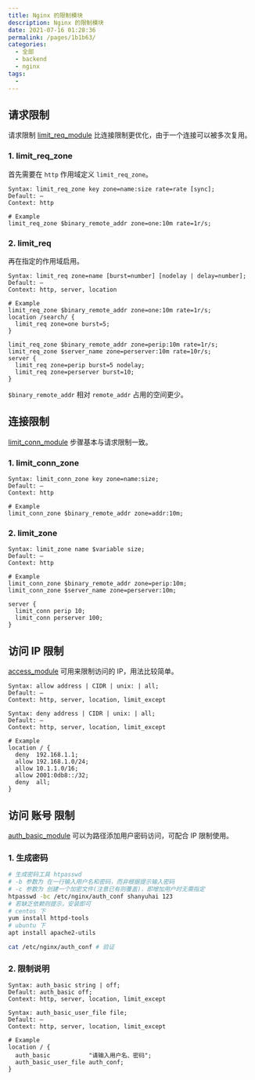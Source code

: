 ```yaml
---
title: Nginx 的限制模块
description: Nginx 的限制模块
date: 2021-07-16 01:28:36
permalink: /pages/1b1b63/
categories: 
  - 全部
  - backend
  - nginx
tags: 
  - 
---
```



## 请求限制

请求限制 [limit_req_module](https://nginx.org/en/docs/http/ngx_http_limit_req_module.html) 比连接限制更优化，由于一个连接可以被多次复用。

### 1. limit_req_zone

首先需要在 `http` 作用域定义 `limit_req_zone`。

```nginx
Syntax:	limit_req_zone key zone=name:size rate=rate [sync];
Default: —
Context: http

# Example
limit_req_zone $binary_remote_addr zone=one:10m rate=1r/s;
```

### 2. limit_req

再在指定的作用域启用。

```nginx
Syntax:	limit_req zone=name [burst=number] [nodelay | delay=number];
Default: —
Context: http, server, location

# Example
limit_req_zone $binary_remote_addr zone=one:10m rate=1r/s;
location /search/ {
  limit_req zone=one burst=5;
}

limit_req_zone $binary_remote_addr zone=perip:10m rate=1r/s;
limit_req_zone $server_name zone=perserver:10m rate=10r/s;
server {
  limit_req zone=perip burst=5 nodelay;
  limit_req zone=perserver burst=10;
}
```

`$binary_remote_addr` 相对 `remote_addr` 占用的空间更少。



## 连接限制

[limit_conn_module](https://nginx.org/en/docs/http/ngx_http_limit_conn_module.html) 步骤基本与请求限制一致。

### 1. limit_conn_zone

```nginx
Syntax:	limit_conn_zone key zone=name:size;
Default: —
Context: http

# Example
limit_conn_zone $binary_remote_addr zone=addr:10m;
```

### 2. limit_zone

```nginx
Syntax:	limit_zone name $variable size;
Default: —
Context: http

# Example
limit_conn_zone $binary_remote_addr zone=perip:10m;
limit_conn_zone $server_name zone=perserver:10m;

server {
  limit_conn perip 10;
  limit_conn perserver 100;
}
```



## 访问 IP 限制

[access_module](https://nginx.org/en/docs/http/ngx_http_access_module.html) 可用来限制访问的 IP，用法比较简单。

```nginx
Syntax:	allow address | CIDR | unix: | all;
Default: —
Context: http, server, location, limit_except

Syntax:	deny address | CIDR | unix: | all;
Default: —
Context: http, server, location, limit_except

# Example
location / {
  deny  192.168.1.1;
  allow 192.168.1.0/24;
  allow 10.1.1.0/16;
  allow 2001:0db8::/32;
  deny  all;
}
```



## 访问 账号 限制

[auth_basic_module](https://nginx.org/en/docs/http/ngx_http_auth_basic_module.html) 可以为路径添加用户密码访问，可配合 IP 限制使用。

### 1. 生成密码

```bash
# 生成密码工具 htpasswd
# -b 参数为 在一行输入用户名和密码，而非根据提示输入密码
# -c 参数为 创建一个加密文件(注意已有则覆盖)，即增加用户时无需指定
htpasswd -bc /etc/nginx/auth_conf shanyuhai 123
# 若缺乏依赖则提示，安装即可
# centos 下
yum install httpd-tools
# ubuntu 下
apt install apache2-utils

cat /etc/nginx/auth_conf # 验证
```

### 2. 限制说明

```nginx
Syntax:	auth_basic string | off;
Default: auth_basic off;
Context: http, server, location, limit_except

Syntax:	auth_basic_user_file file;
Default: —
Context: http, server, location, limit_except

# Example
location / {
  auth_basic           "请输入用户名、密码";
  auth_basic_user_file auth_conf;
}
```



